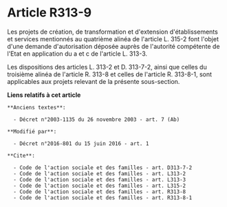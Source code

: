 # Article R313-9

Les projets de création, de transformation et d'extension d'établissements et services mentionnés au quatrième alinéa de
l'article L. 315-2 font l'objet d'une demande d'autorisation déposée auprès de l'autorité compétente de l'Etat en application
du a et c de l'article L. 313-3. 

Les dispositions des articles L. 313-2 et D. 313-7-2, ainsi que celles du troisième alinéa de l'article R. 313-8 et celles de
l'article R. 313-8-1, sont applicables aux projets relevant de la présente sous-section.

**Liens relatifs à cet article**

	**Anciens textes**:

	  - Décret n°2003-1135 du 26 novembre 2003 - art. 7 (Ab)

	**Modifié par**:

	  - Décret n°2016-801 du 15 juin 2016 - art. 1

	**Cite**:

	  - Code de l'action sociale et des familles - art. D313-7-2
	  - Code de l'action sociale et des familles - art. L313-2
	  - Code de l'action sociale et des familles - art. L313-3
	  - Code de l'action sociale et des familles - art. L315-2
	  - Code de l'action sociale et des familles - art. R313-8
	  - Code de l'action sociale et des familles - art. R313-8-1
